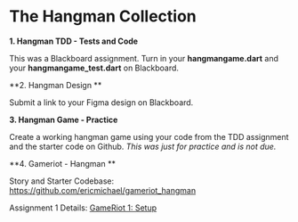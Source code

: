 # The Hangman Collection

**1. Hangman TDD - Tests and Code**

This was a Blackboard assignment. Turn in your **hangmangame.dart** and your **hangmangame_test.dart** on Blackboard.




**2. Hangman Design **

Submit a link to your Figma design on Blackboard.



**3. Hangman Game - Practice**

Create a working hangman game using your code from the TDD assignment and the starter code on Github. *This was just for practice and is not due.*



**4. Gameriot - Hangman **

Story and Starter Codebase: https://github.com/ericmichael/gameriot_hangman

Assignment 1 Details: [GameRiot 1: Setup](gameriot-1-setup.md)

